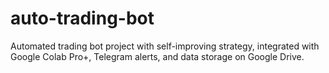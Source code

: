# auto-trading-bot
Automated trading bot project with self-improving strategy, integrated with Google Colab Pro+, Telegram alerts, and data storage on Google Drive.
